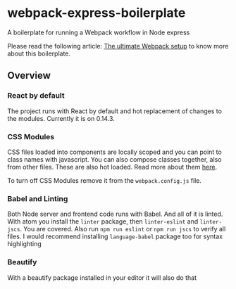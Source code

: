 # webpack-express-boilerplate
A boilerplate for running a Webpack workflow in Node express

Please read the following article: [The ultimate Webpack setup](http://www.christianalfoni.com/articles/2015_04_19_The-ultimate-webpack-setup) to know more about this boilerplate.


## Overview

### React by default
The project runs with React by default and hot replacement of changes to the modules. Currently it is on 0.14.3.

### CSS Modules
CSS files loaded into components are locally scoped and you can point to class names with javascript. You can also compose classes together, also from other files. These are also hot loaded. Read more about them [here](http://glenmaddern.com/articles/css-modules).

To turn off CSS Modules remove it from the `webpack.config.js` file.

### Babel and Linting
Both Node server and frontend code runs with Babel. And all of it is linted. With atom you install the `linter` package, then `linter-eslint` and `linter-jscs`. You are covered. Also run `npm run eslint` or `npm run jscs` to verify all files. I would recommend installing `language-babel` package too for syntax highlighting

### Beautify
With a beautify package installed in your editor it will also do that
